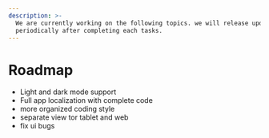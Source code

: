 ```yaml
---
description: >-
  We are currently working on the following topics. we will release updates
  periodically after completing each tasks.
---
```


# Roadmap

* Light and dark mode support&#x20;
* Full app localization with complete code
* more organized coding style
* separate view tor tablet and web
* fix ui bugs
